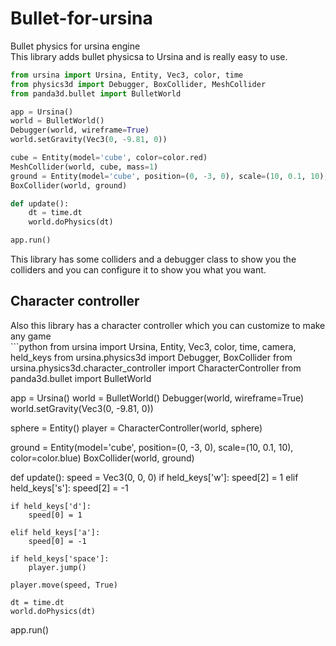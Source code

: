 # Bullet-for-ursina
Bullet physics for ursina engine<br />
This library adds bullet physicsa to Ursina and is really easy to use.<br />
```python
from ursina import Ursina, Entity, Vec3, color, time
from physics3d import Debugger, BoxCollider, MeshCollider
from panda3d.bullet import BulletWorld

app = Ursina()
world = BulletWorld()
Debugger(world, wireframe=True)
world.setGravity(Vec3(0, -9.81, 0))

cube = Entity(model='cube', color=color.red)
MeshCollider(world, cube, mass=1)
ground = Entity(model='cube', position=(0, -3, 0), scale=(10, 0.1, 10), color=color.blue)
BoxCollider(world, ground)

def update():
    dt = time.dt
    world.doPhysics(dt)

app.run()
```
This library has some colliders and a debugger class to show you the colliders and you can configure it to show you what you want.<br />
<h2>Character controller</h2>
Also this library has a character controller which you can customize to make any game<br />
```python
from ursina import Ursina, Entity, Vec3, color, time, camera, held_keys
from ursina.physics3d import Debugger, BoxCollider
from ursina.physics3d.character_controller import CharacterController
from panda3d.bullet import BulletWorld

app = Ursina()
world = BulletWorld()
Debugger(world, wireframe=True)
world.setGravity(Vec3(0, -9.81, 0))

sphere = Entity()
player = CharacterController(world, sphere)

ground = Entity(model='cube', position=(0, -3, 0), scale=(10, 0.1, 10), color=color.blue)
BoxCollider(world, ground)

def update():
    speed = Vec3(0, 0, 0)
    if held_keys['w']:
        speed[2] = 1
    elif held_keys['s']:
        speed[2] = -1
    
    if held_keys['d']:
        speed[0] = 1
    
    elif held_keys['a']:
        speed[0] = -1
    
    if held_keys['space']:
        player.jump()
    
    player.move(speed, True)

    dt = time.dt
    world.doPhysics(dt)

app.run()
```
